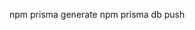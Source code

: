 <!-- making chnages in db schema and reflect into database -->

npm prisma generate
npm prisma db push
